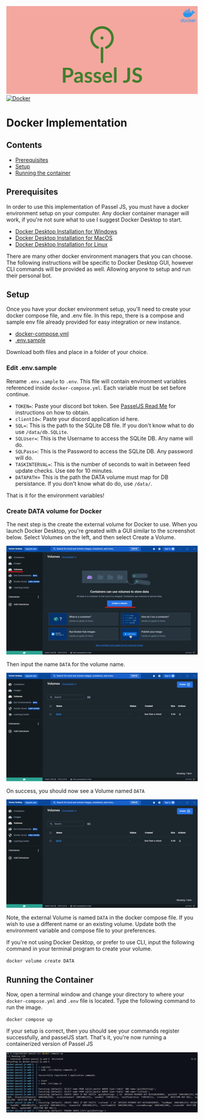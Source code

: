 ![Docker Passel JS](images/passel-js.jpg)
[![Docker](https://github.com/somedumbfox/docker-passel-js/actions/workflows/docker-publish.yml/badge.svg?branch=main)](https://github.com/somedumbfox/docker-passel-js/actions/workflows/docker-publish.yml)

# Docker Implementation

## Contents

- [Prerequisites](#prerequisites)
- [Setup](#setup)
- [Running the container](#running-the-container)

## Prerequisites

In order to use this implementation of Passel JS, you must have a docker environment setup on your computer. Any docker container manager will work, if you're not sure what to use I suggest Docker Desktop to start.

- [Docker Desktop Installation for Windows](https://docs.docker.com/desktop/install/windows-install/)
- [Docker Desktop Installation for MacOS](https://docs.docker.com/desktop/install/mac-install/)
- [Docker Desktop Installation for Linux](https://docs.docker.com/desktop/install/linux-install/)

There are many other docker environment managers that you can choose. The following instructions will be specific to Docker Desktop GUI, however CLI commands will be provided as well. Allowing anyone to setup and run their personal bot.

## Setup

Once you have your docker environment setup, you'll need to create your docker compose file, and .env file. In this repo, there is a compose and sample env file already provided for easy integration or new instance.

- [docker-compose.yml](docker-compose.yml)
- [.env.sample](.env.sample)

Download both files and place in a folder of your choice.

### Edit .env.sample

Rename `.env.sample` to `.env`. This file will contain environment variables referenced inside `docker-compose.yml`. Each variable must be set before continue.

- `TOKEN=`: Paste your discord bot token. See [PasselJS Read Me](https://github.com/somedumbfox/passel-js#create-your-discord-bot) for instructions on how to obtain.
- `clientId=`: Paste your discord application id here.
- `SQL=`: This is the path to the SQLite DB file. If you don't know what to do use `/data/db.SQLite`.
- `SQLUser=`: This is the Username to access the SQLite DB. Any name will do.
- `SQLPass=`: This is the Password to access the SQLite DB. Any password will do.
- `TASKINTERVAL=`: This is the number of seconds to wait in between feed update checks. Use `600` for 10 minutes.
- `DATAPATH`= This is the path the DATA volume must map for DB persistance. If you don't know what do do, use `/data/`.

That is it for the environment variables!

### Create DATA volume for Docker

The next step is the create the external volume for Docker to use. When you launch Docker Desktop, you're greated with a GUI similar to the screenshot below. Select Volumes on the left, and then select Create a Volume.

![Docker Create Volume](images/DockerCreateVolume.png)

Then input the name `DATA` for the volume name.

![Docker Name Volume](images/DockerDATACreated.png)

On success, you should now see a Volume named `DATA`

![Docker Created Volume](images/DockerDATACreated.png)

Note, the external Volume is named `DATA` in the docker compose file. If you wish to use a different name or an existing volume. Update both the environment variable and compose file to your preferences.

If you're not using Docker Desktop, or prefer to use CLI, input the following command in your terminal program to create your volume.

`docker volume create DATA`

## Running the Container

Now, open a terminal window and change your directory to where your `docker-compose.yml` and `.env` file is located. Type the following command to run the image.

`docker compose up`

If your setup is correct, then you should see your commands register successfully, and passelJS start. That's it, you're now running a containerized version of Passel JS

![Passel JS Running](images/DockerSuccess.png)


